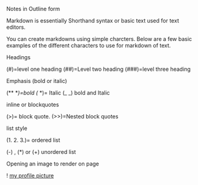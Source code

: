 Notes in Outline form 

Markdown is essentially Shorthand syntax or basic text used for text editors.

You can create markdowns using simple charcters. Below are a few basic examples of the different characters to use for markdown of text.

Headings 

(#)=level one heading 
(##)=Level two heading
(###)=level three heading 

Emphasis (bold or italic)

(** **)=bold 
(* *)= Italic
(_ _) bold and Italic

inline or blockquotes 

(>)= block quote. 
(>>)=Nested block quotes

list style

(1. 2. 3.)= ordered list 

(-) , (*) or (+) unordered list 

Opening an image to render on page 

! [my profile picture](assets/images/profile.jpg)
